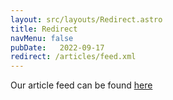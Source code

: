 ```yaml
---
layout: src/layouts/Redirect.astro
title: Redirect
navMenu: false
pubDate:   2022-09-17
redirect: /articles/feed.xml
---
```

<div>
Our article feed can be found <a href="/articles/feed.xml">here</a>
</div>
